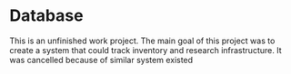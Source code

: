 # Database
This is an unfinished work project. The main goal of this project was to create a system that could track inventory and research infrastructure. It was cancelled because of similar system existed
